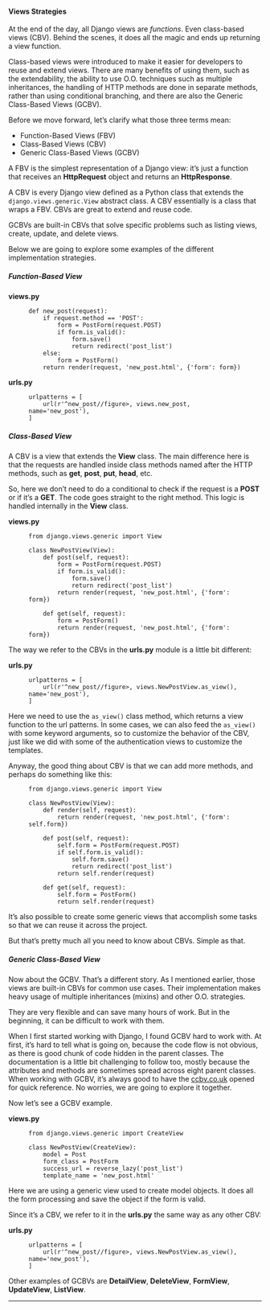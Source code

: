 #### Views Strategies

At the end of the day, all Django views are _functions_. Even class-based views (CBV). Behind the scenes, it does all the magic and ends up returning a view function.

Class-based views were introduced to make it easier for developers to reuse and extend views. There are many benefits of using them, such as the extendability, the ability to use O.O. techniques such as multiple inheritances, the handling of HTTP methods are done in separate methods, rather than using conditional branching, and there are also the Generic Class-Based Views (GCBV).

Before we move forward, let’s clarify what those three terms mean:

*   Function-Based Views (FBV)
*   Class-Based Views (CBV)
*   Generic Class-Based Views (GCBV)

A FBV is the simplest representation of a Django view: it’s just a function that receives an **HttpRequest** object and returns an **HttpResponse**.

A CBV is every Django view defined as a Python class that extends the `django.views.generic.View` abstract class. A CBV essentially is a class that wraps a FBV. CBVs are great to extend and reuse code.

GCBVs are built-in CBVs that solve specific problems such as listing views, create, update, and delete views.

Below we are going to explore some examples of the different implementation strategies.

##### Function-Based View

**views.py**

<figure class="highlight">

```
def new_post(request):
    if request.method == 'POST':
        form = PostForm(request.POST)
        if form.is_valid():
            form.save()
            return redirect('post_list')
    else:
        form = PostForm()
    return render(request, 'new_post.html', {'form': form})
```

</figure>

**urls.py**

<figure class="highlight">

```
urlpatterns = [
    url(r'^new_post//figure>, views.new_post, name='new_post'),
]
```

</figure>

##### Class-Based View

A CBV is a view that extends the **View** class. The main difference here is that the requests are handled inside class methods named after the HTTP methods, such as **get**, **post**, **put**, **head**, etc.

So, here we don’t need to do a conditional to check if the request is a **POST** or if it’s a **GET**. The code goes straight to the right method. This logic is handled internally in the **View** class.

**views.py**

<figure class="highlight">

```
from django.views.generic import View

class NewPostView(View):
    def post(self, request):
        form = PostForm(request.POST)
        if form.is_valid():
            form.save()
            return redirect('post_list')
        return render(request, 'new_post.html', {'form': form})

    def get(self, request):
        form = PostForm()
        return render(request, 'new_post.html', {'form': form})
```

</figure>

The way we refer to the CBVs in the **urls.py** module is a little bit different:

**urls.py**

<figure class="highlight">

```
urlpatterns = [
    url(r'^new_post//figure>, views.NewPostView.as_view(), name='new_post'),
]
```

</figure>

Here we need to use the `as_view()` class method, which returns a view function to the url patterns. In some cases, we can also feed the `as_view()` with some keyword arguments, so to customize the behavior of the CBV, just like we did with some of the authentication views to customize the templates.

Anyway, the good thing about CBV is that we can add more methods, and perhaps do something like this:

<figure class="highlight">

```
from django.views.generic import View

class NewPostView(View):
    def render(self, request):
        return render(request, 'new_post.html', {'form': self.form})

    def post(self, request):
        self.form = PostForm(request.POST)
        if self.form.is_valid():
            self.form.save()
            return redirect('post_list')
        return self.render(request)

    def get(self, request):
        self.form = PostForm()
        return self.render(request)
```

</figure>

It’s also possible to create some generic views that accomplish some tasks so that we can reuse it across the project.

But that’s pretty much all you need to know about CBVs. Simple as that.

##### Generic Class-Based View

Now about the GCBV. That’s a different story. As I mentioned earlier, those views are built-in CBVs for common use cases. Their implementation makes heavy usage of multiple inheritances (mixins) and other O.O. strategies.

They are very flexible and can save many hours of work. But in the beginning, it can be difficult to work with them.

When I first started working with Django, I found GCBV hard to work with. At first, it’s hard to tell what is going on, because the code flow is not obvious, as there is good chunk of code hidden in the parent classes. The documentation is a little bit challenging to follow too, mostly because the attributes and methods are sometimes spread across eight parent classes. When working with GCBV, it’s always good to have the [ccbv.co.uk](https://ccbv.co.uk/) opened for quick reference. No worries, we are going to explore it together.

Now let’s see a GCBV example.

**views.py**

<figure class="highlight">

```
from django.views.generic import CreateView

class NewPostView(CreateView):
    model = Post
    form_class = PostForm
    success_url = reverse_lazy('post_list')
    template_name = 'new_post.html'
```

</figure>

Here we are using a generic view used to create model objects. It does all the form processing and save the object if the form is valid.

Since it’s a CBV, we refer to it in the **urls.py** the same way as any other CBV:

**urls.py**

<figure class="highlight">

```
urlpatterns = [
    url(r'^new_post//figure>, views.NewPostView.as_view(), name='new_post'),
]
```

</figure>

Other examples of GCBVs are **DetailView**, **DeleteView**, **FormView**, **UpdateView**, **ListView**.

* * *